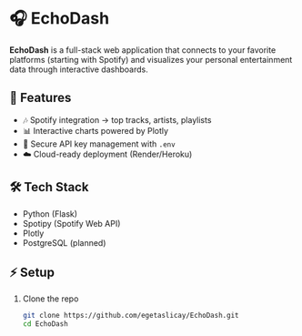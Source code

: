 # 🎧 EchoDash

**EchoDash** is a full-stack web application that connects to your favorite platforms (starting with Spotify) and visualizes your personal entertainment data through interactive dashboards.  

## 🚀 Features
- 🎶 Spotify integration → top tracks, artists, playlists  
- 📊 Interactive charts powered by Plotly  
- 🔑 Secure API key management with `.env`  
- ☁️ Cloud-ready deployment (Render/Heroku)  

## 🛠 Tech Stack
- Python (Flask)  
- Spotipy (Spotify Web API)  
- Plotly  
- PostgreSQL (planned)  

## ⚡ Setup
1. Clone the repo  
   ```bash
   git clone https://github.com/egetaslicay/EchoDash.git
   cd EchoDash
   
